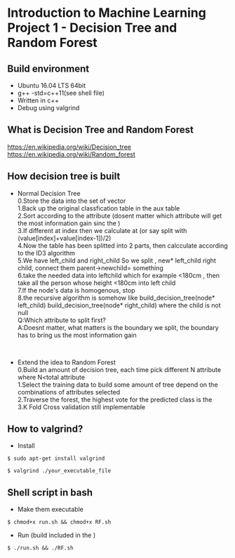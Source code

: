 # Introduction to Machine Learning Project 1 - Decision Tree and Random Forest
## Build environment
* Ubuntu 16.04 LTS 64bit
* g++ -std=c++11(see shell file)
* Written in c++
* Debug using valgrind
## What is Decision Tree and Random Forest
https://en.wikipedia.org/wiki/Decision_tree <br />
https://en.wikipedia.org/wiki/Random_forest <br />
## How decision tree is built
* Normal Decision Tree<br />
0.Store the data into the set of vector<br />
1.Back up the original classfication table in the aux table<br />
2.Sort according to the attribute (dosent matter which attribute will get the most information gain sinc the  )<br />
3.If different at index then we calculate at (or say split with (value[index]+value[index-1])/2)<br />
4.Now the table has been splitted into 2 parts, then calcculate according to the ID3 algorithm<br />
5.We have left_child and right_child So we split , new* left_child right child, connect them parent->newchild= something<br />
6.take the needed data into leftchild which for example <180cm , then take all the person whose height <180cm into left child<br />
7.If the node's data is homogenous, stop<br />
8.the recursive algorithm is somehow like build_decision_tree(node* left_child) build_decision_tree(node* right_child) where the child is not null<br />
Q:Which attribute to split first?<br />
A:Doesnt matter, what matters is the boundary we split, the boundary has to bring us the most information gain<br />
<br />

* Extend the idea to Random Forest<br />
0.Build an amount of decision tree, each time pick different N attribute where N<total attribute<br />
1.Select the training data to build some amount of tree depend on the combinations of attributes selected<br />
2.Traverse the forest, the highest vote for the predicted class is the<br />
3.K Fold Cross validation still implementable<br />
## How to valgrind?
* Install
```
$ sudo apt-get install valgrind
```
```
$ valgrind ./your_executable_file
```
## Shell script in bash  
* Make them executable
```
$ chmod+x run.sh && chmod+x RF.sh
```
* Run (build included in the )
```
$ ./run.sh && ./RF.sh
```
